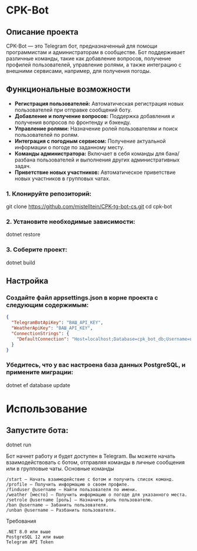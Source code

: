 # CPK-Bot

## Описание проекта

CPK-Bot — это Telegram бот, предназначенный для помощи программистам и администраторам в сообществе. Бот поддерживает различные команды, такие как добавление вопросов, получение профилей пользователей, управление ролями, а также интеграцию с внешними сервисами, например, для получения погоды.

## Функциональные возможности

- **Регистрация пользователей:** Автоматическая регистрация новых пользователей при отправке сообщений боту.
- **Добавление и получение вопросов:** Поддержка добавления и получения вопросов по фронтенду и бэкенду.
- **Управление ролями:** Назначение ролей пользователям и поиск пользователей по ролям.
- **Интеграция с погодным сервисом:** Получение актуальной информации о погоде по заданному месту.
- **Команды администратора:** Включает в себя команды для бана/разбана пользователей и выполнения других административных задач.
- **Приветствие новых участников:** Автоматическое приветствие новых участников в групповых чатах.

### 1. Клонируйте репозиторий:

git clone https://github.com/mistelltein/CPK-tg-bot-cs.git
cd cpk-bot

### 2. Установите необходимые зависимости:

dotnet restore

### 3. Соберите проект:

dotnet build

## Настройка
### Создайте файл appsettings.json в корне проекта с следующим содержимым:

```json
{
  "TelegramBotApiKey": "ВАШ_API_KEY",
  "WeatherApiKey": "ВАШ_API_KEY",
  "ConnectionStrings": {
    "DefaultConnection": "Host=localhost;Database=cpk_bot_db;Username=ваше_имя_пользователя;Password=ваш_пароль"
  }
}
```
### Убедитесь, что у вас настроена база данных PostgreSQL, и примените миграции:

dotnet ef database update

# Использование
## Запустите бота:

dotnet run

Бот начнет работу и будет доступен в Telegram. Вы можете начать взаимодействовать с ботом, отправляя команды в личные сообщения или в групповые чаты.
Основные команды

    /start — Начать взаимодействие с ботом и получить список команд.
    /profile — Получить информацию о своем профиле.
    /finduser @username — Найти пользователя по имени.
    /weather [место] — Получить информацию о погоде для указанного места.
    /setrole @username [роль] — Назначить роль пользователю.
    /ban @username — Забанить пользователя.
    /unban @username — Разбанить пользователя.

Требования

    .NET 8.0 или выше
    PostgreSQL 12 или выше
    Telegram API Token